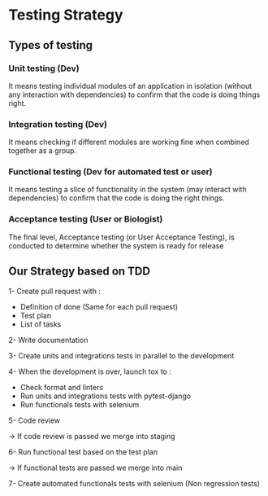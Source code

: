 # Testing Strategy

## Types of testing

### Unit testing (Dev)

It means testing individual modules of an application in isolation (without any interaction with dependencies) to confirm that the code is doing things right.

### Integration testing (Dev)

It means checking if different modules are working fine when combined together as a group.

### Functional testing (Dev for automated test or user)

It means testing a slice of functionality in the system (may interact with dependencies) to confirm that the code is doing the right things.

### Acceptance testing (User or Biologist)

The final level, Acceptance testing (or User Acceptance Testing), is conducted to determine whether the system is ready for release


## Our Strategy based on TDD

1- Create pull request with :

- Definition of done (Same for each pull request)
- Test plan
- List of tasks

2- Write documentation 

3- Create units and integrations tests in parallel to the development

4- When the development is over, launch tox to :

- Check format and linters
- Run units and integrations tests with pytest-django
- Run functionals tests with selenium

5- Code review

-> If code review is passed we merge into staging

6- Run functional test based on the test plan

-> If functional tests are passed we merge into main

7- Create automated functionals tests with selenium (Non regression tests)

